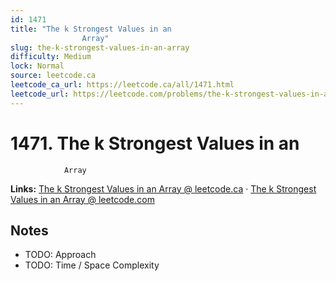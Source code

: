 ```yaml
--- 
id: 1471
title: "The k Strongest Values in an
                Array"
slug: the-k-strongest-values-in-an-array
difficulty: Medium
lock: Normal
source: leetcode.ca
leetcode_ca_url: https://leetcode.ca/all/1471.html
leetcode_url: https://leetcode.com/problems/the-k-strongest-values-in-an-array/
---
```


# 1471. The k Strongest Values in an
                Array

**Links:** [The k Strongest Values in an
                Array @ leetcode.ca](https://leetcode.ca/all/1471.html) · [The k Strongest Values in an
                Array @ leetcode.com](https://leetcode.com/problems/the-k-strongest-values-in-an-array/)

## Notes
- TODO: Approach
- TODO: Time / Space Complexity

